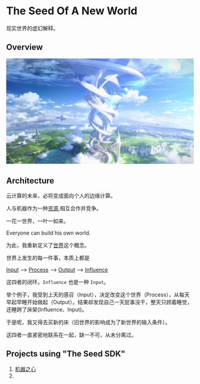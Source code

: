 # The Seed Of A New World

现实世界的虚幻解释。

## Overview

![](img/new-world1.png)

## Architecture

云计算的未来，必将变成面向个人的边缘计算。

人与机器作为一种[资源](resource.md),相互合作并竞争。

一花一世界，一叶一如来。

Everyone can build his own world.

为此，我重新定义了[世界](world.md)这个概念。

世界上发生的每一件事，本质上都是

[Input](input.md)
-->
[Process](process.md)
-->
[Output](output.md)
-->
[Influence](influence.md)

这四者的闭环。`Influence` 也是一种 `Input`。

举个例子，我受到上天的感召（Input），决定改变这个世界（Process），从每天早起早睡开始做起（Output）。结果却发现自己一天屁事没干，整天只顾着睡觉，还睡跨了床架(Influence、Input)。

于是呢，我又得去买新的床（旧世界的影响成为了新世界的输入条件）。

这四者一直紧密地联系在一起，缺一不可，从未分离过。

## Projects using "The Seed SDK"

1. [机器之心](https://p-program.github.io/the-seed-of-robot/)
1. 
